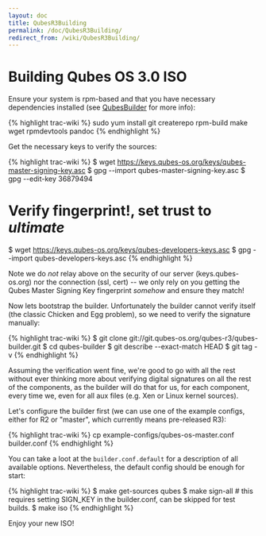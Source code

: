 ```yaml
---
layout: doc
title: QubesR3Building
permalink: /doc/QubesR3Building/
redirect_from: /wiki/QubesR3Building/
---
```


Building Qubes OS 3.0 ISO
=========================

Ensure your system is rpm-based and that you have necessary dependencies installed (see [QubesBuilder](/doc/QubesBuilder) for more info):

{% highlight trac-wiki %}
sudo yum install git createrepo rpm-build make wget rpmdevtools pandoc
{% endhighlight %}

Get the necessary keys to verify the sources:

{% highlight trac-wiki %}
$ wget https://keys.qubes-os.org/keys/qubes-master-signing-key.asc
$ gpg --import qubes-master-signing-key.asc 
$ gpg --edit-key 36879494
# Verify fingerprint!, set trust to *ultimate*
$ wget https://keys.qubes-os.org/keys/qubes-developers-keys.asc
$ gpg --import qubes-developers-keys.asc
{% endhighlight %}

Note we do *not* relay above on the security of our server (keys.qubes-os.org) nor the connection (ssl, cert) -- we only rely on you getting the Qubes Master Signing Key fingerprint *somehow* and ensure they match!

Now lets bootstrap the builder. Unfortunately the builder cannot verify itself (the classic Chicken and Egg problem), so we need to verify the signature manually:

{% highlight trac-wiki %}
$ git clone git://git.qubes-os.org/qubes-r3/qubes-builder.git
$ cd qubes-builder
$ git describe --exact-match HEAD
<some tag>
$ git tag -v <some tag>
{% endhighlight %}

Assuming the verification went fine, we're good to go with all the rest without ever thinking more about verifying digital signatures on all the rest of the components, as the builder will do that for us, for each component, every time we, even for all aux files (e.g. Xen or Linux kernel sources).

Let's configure the builder first (we can use one of the example configs, either for R2 or "master", which currently means pre-released R3):

{% highlight trac-wiki %}
cp example-configs/qubes-os-master.conf builder.conf
{% endhighlight %}

You can take a loot at the `builder.conf.default` for a description of all available options. Nevertheless, the default config should be enough for start:

{% highlight trac-wiki %}
$ make get-sources qubes
$ make sign-all # this requires setting SIGN_KEY in the builder.conf, can be skipped for test builds.
$ make iso
{% endhighlight %}

Enjoy your new ISO!
